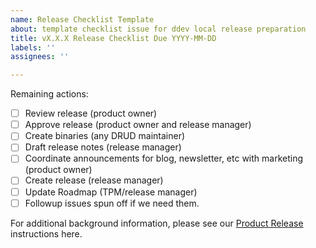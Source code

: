 ```yaml
---
name: Release Checklist Template
about: template checklist issue for ddev local release preparation
title: vX.X.X Release Checklist Due YYYY-MM-DD
labels: ''
assignees: ''

---
```


Remaining actions:

- [ ] Review release (product owner)
- [ ] Approve release (product owner and release manager)
- [ ] Create binaries (any DRUD maintainer)
- [ ] Draft release notes (release manager)
- [ ] Coordinate announcements for blog, newsletter, etc with marketing (product owner)
- [ ] Create release (release manager)
- [ ] Update Roadmap (TPM/release manager)
- [ ] Followup issues spun off if we need them.

For additional background information, please see our [Product Release](https://github.com/drud/community/blob/master/development/product_release.md) instructions here.

